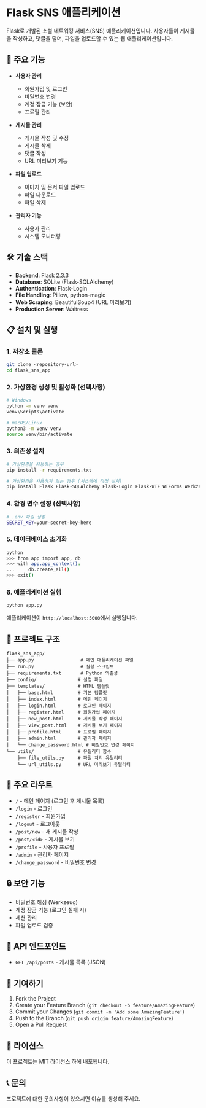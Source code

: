 # Flask SNS 애플리케이션

Flask로 개발된 소셜 네트워킹 서비스(SNS) 애플리케이션입니다. 사용자들이 게시물을 작성하고, 댓글을 달며, 파일을 업로드할 수 있는 웹 애플리케이션입니다.

## 🚀 주요 기능

- **사용자 관리**
  - 회원가입 및 로그인
  - 비밀번호 변경
  - 계정 잠금 기능 (보안)
  - 프로필 관리

- **게시물 관리**
  - 게시물 작성 및 수정
  - 게시물 삭제
  - 댓글 작성
  - URL 미리보기 기능

- **파일 업로드**
  - 이미지 및 문서 파일 업로드
  - 파일 다운로드
  - 파일 삭제

- **관리자 기능**
  - 사용자 관리
  - 시스템 모니터링

## 🛠️ 기술 스택

- **Backend**: Flask 2.3.3
- **Database**: SQLite (Flask-SQLAlchemy)
- **Authentication**: Flask-Login
- **File Handling**: Pillow, python-magic
- **Web Scraping**: BeautifulSoup4 (URL 미리보기)
- **Production Server**: Waitress

## 📋 설치 및 실행

### 1. 저장소 클론
```bash
git clone <repository-url>
cd flask_sns_app
```

### 2. 가상환경 생성 및 활성화 (선택사항)
```bash
# Windows
python -m venv venv
venv\Scripts\activate

# macOS/Linux
python3 -m venv venv
source venv/bin/activate
```

### 3. 의존성 설치
```bash
# 가상환경을 사용하는 경우
pip install -r requirements.txt

# 가상환경을 사용하지 않는 경우 (시스템에 직접 설치)
pip install Flask Flask-SQLAlchemy Flask-Login Flask-WTF WTForms Werkzeug requests beautifulsoup4 python-dotenv Pillow waitress filetype
```

### 4. 환경 변수 설정 (선택사항)
```bash
# .env 파일 생성
SECRET_KEY=your-secret-key-here
```

### 5. 데이터베이스 초기화
```bash
python
>>> from app import app, db
>>> with app.app_context():
...     db.create_all()
>>> exit()
```

### 6. 애플리케이션 실행
```bash
python app.py
```

애플리케이션이 `http://localhost:5000`에서 실행됩니다.

## 📁 프로젝트 구조

```
flask_sns_app/
├── app.py                 # 메인 애플리케이션 파일
├── run.py                 # 실행 스크립트
├── requirements.txt       # Python 의존성
├── config/               # 설정 파일
├── templates/            # HTML 템플릿
│   ├── base.html         # 기본 템플릿
│   ├── index.html        # 메인 페이지
│   ├── login.html        # 로그인 페이지
│   ├── register.html     # 회원가입 페이지
│   ├── new_post.html     # 게시물 작성 페이지
│   ├── view_post.html    # 게시물 보기 페이지
│   ├── profile.html      # 프로필 페이지
│   ├── admin.html        # 관리자 페이지
│   └── change_password.html # 비밀번호 변경 페이지
└── utils/                # 유틸리티 함수
    ├── file_utils.py     # 파일 처리 유틸리티
    └── url_utils.py      # URL 미리보기 유틸리티
```

## 🔧 주요 라우트

- `/` - 메인 페이지 (로그인 후 게시물 목록)
- `/login` - 로그인
- `/register` - 회원가입
- `/logout` - 로그아웃
- `/post/new` - 새 게시물 작성
- `/post/<id>` - 게시물 보기
- `/profile` - 사용자 프로필
- `/admin` - 관리자 페이지
- `/change_password` - 비밀번호 변경

## 🔒 보안 기능

- 비밀번호 해싱 (Werkzeug)
- 계정 잠금 기능 (로그인 실패 시)
- 세션 관리
- 파일 업로드 검증

## 📝 API 엔드포인트

- `GET /api/posts` - 게시물 목록 (JSON)

## 🤝 기여하기

1. Fork the Project
2. Create your Feature Branch (`git checkout -b feature/AmazingFeature`)
3. Commit your Changes (`git commit -m 'Add some AmazingFeature'`)
4. Push to the Branch (`git push origin feature/AmazingFeature`)
5. Open a Pull Request

## 📄 라이선스

이 프로젝트는 MIT 라이선스 하에 배포됩니다.

## 📞 문의

프로젝트에 대한 문의사항이 있으시면 이슈를 생성해 주세요. 